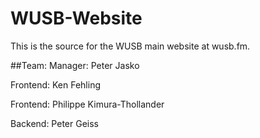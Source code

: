 # WUSB-Website
This is the source for the WUSB main website at wusb.fm. 

##Team:
Manager: Peter Jasko 

Frontend: Ken Fehling

Frontend: Philippe Kimura-Thollander

Backend: Peter Geiss
